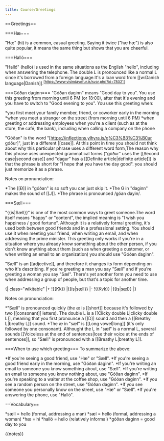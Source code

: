 ```yaml
---
title: Course/Greetings
---
```


==Greetings==

===Hæ===

"Hæ" (hi) is a common, casual greeting.<!-- https://www.visindavefur.is/svar.php?id=1706 --> Saying it twice ("hæ hæ") is also quite popular, it means the same thing but shows that you are cheerful.

===Halló===

"Halló" (hello) is used in the same situations as the English "hello", including when answering the telephone. The double L is pronounced like a normal L since it's borrowed from a foreign language.<ref>It's a loan word from [[w:Danish language|Danish]].<sup>[https://www.visindavefur.is/svar.php?id=78021]</ref>

===Góðan daginn===
"Góðan daginn" means "Good day to you". You use this greeting from morning until 6 PM (or 18:00), after that it's evening and you have to switch to "Good evening to you". You use this greeting when:

*you first meet your family member, friend, or coworker early in the morning
*when you meet a stranger on the street (from morning until 6 PM)
*when greeting or addressing employees when you're a client (such as at the store, the café, the bank), including when calling a company on the phone

"Góðan" is the word "[https://inflections.ylhyra.is/g%C3%B3%C3%B0ur góður]", just in a different [[case]]. At this point in time you should not think about why this particular phrase uses a different word form,<ref>The reason why this phrase uses unexpected grammatical forms ("góður" uses the [[Second case|second case]] and "dagur" has a [[Definite article|definite article]]) is that the phrase is short for "I hope that you have the day good".</ref> you should just memorize it as a phrase. 

Notes on pronunciation: 

*The [[Ð]] in "góðan" is so soft you can just skip it.
*The G in "daginn" makes the sound of [[J]].
*The phrase is pronounced /góan dayin/.

===Sæll===

"{{is|Sæll}}" is one of the most common ways to greet someone.<ref>The word itself means "happy" or "content", the implied meaning is "I wish you happiness / good fortune".</ref> Although it is a relatively formal greeting, it's used both between good friends and in a professional setting. You should use it when meeting your friend, when writing an email, and when addressing the prime minister. This greeting only works if you're in a situation where you already know something about the other person, if you don't know anything about them (such as when greeting a customer, or when writing an email to an organization) you should use "Góðan daginn".

"Sæll" is an [[adjective]], and therefore it changes its form depending on who it's describing. If you're greeting a man you say "Sæll" and if you're greeting a woman you say "Sæl". There's yet another form you need to use when addressing a group of people, but that's a topic for another time.

{| class="wikitable"
|+
!{{Kk}}
|{{is|sæll}}
|-
!{{Kvk}}
|{{is|sæl}}
|}

Notes on pronunciation:

*"Sæll" is pronounced quickly (the æ is [[short]] because it's followed by two [[consonant]] letters). The double L is a [[Clicky double L|clicky double L]], meaning that you first pronounce a [[D]] sound and then a [[Breathy L|breathy L]] sound.
*The æ in "sæl" is [[Long vowel|long]] (it's only followed by one consonant). Althought the L in "sæl" is a normal L, several sounds [[Voiceless at the end of sentences|lose their voice at the ends of sentences]], so "Sæl!" is pronounced with a [[Breathy L|breathy L]].

===When to use which greeting===
To summarize the above:

*If you're seeing a good friend, use "Hæ" or "Sæll".
*If you're seeing a good friend early in the morning, use "Góðan daginn".
*If you're writing an email to someone you know something about, use "Sæll".
*If you're writing an email to someone you know nothing about, use "Góðan daginn".
*If you're speaking to a waiter at the coffee shop, use "Góðan daginn".
*If you see a random person on the street, use "Góðan daginn".
*If you see someone you personally know on the street, use "Hæ" or "Sæll".
*If you're answering the phone, use "Halló".

==Vocabulary==

*sæll = hello (formal, addressing a man)
*sæl = hello (formal, addressing a woman)
*hæ = hi
*halló = hello (relatively informal)
*góðan daginn = good day to you

{{notes}}